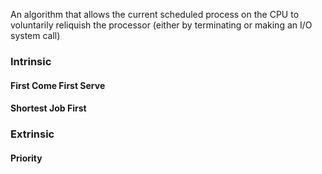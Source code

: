 An algorithm that allows the current scheduled process on the CPU to voluntarily reliquish the processor (either by terminating or making an I/O system call)
### Intrinsic 
#### First Come First Serve
#### Shortest Job First
### Extrinsic
#### Priority